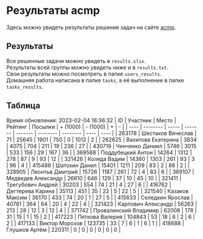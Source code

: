 # Результаты acmp
Здесь можно увидеть результаты решения задач на сайте [acmp](https://acmp.ru). 

## Результаты
Все решенные задачи можно увидеть в `results.xlsx`.  
Результаты всей группы можно увидеть ниже и в `results.txt`.  
Свои результаты можно посмотреть в папке `users_results`.  
Домашняя работа написана в папке `tasks`, а её выполнение в папке `tasks_results`.

## Таблица
Время обновления: 2023-02-04 16:36:32
| ID   | Участник | Место | Рейтинг | Посылки | + (1000) | - (1000) | +    | -    |
| ---- | -------- | ----- | ------- | ------- | -------- | -------- | ---- | ---- |
| 263178 | Шестаков Вячеслав | 71 | 25645 | 1901 | 750 | 0 | 1012 | 2 |
| 262625 | Вахитова Екатерина | 3834 | 4075 | 704 | 211 | 19 | 236 | 27 |
| 430719 | Ченченко Даниил | 5746 | 3015 | 533 | 156 | 29 | 167 | 36 |
| 369588 | Поддубецкий Антон | 14264 | 1312 | 278 | 87 | 9 | 93 | 12 |
| 321426 | Коляда Вадим | 14360 | 1303 | 261 | 93 | 3 | 96 | 4 |
| 415486 | Шатохин Данил | 15401 | 1211 | 209 | 83 | 2 | 88 | 2 |
| 328905 | Леонтьв Дмитрий | 15726 | 1187 | 261 | 72 | 4 | 83 | 6 |
| 369107 | Медведев Александр | 26610 | 646 | 129 | 37 | 10 | 45 | 10 |
| 321411 | Трегубович Андрей | 30203 | 554 | 74 | 21 | 4 | 27 | 6 |
| 416762 | Дегтерева Карина | 35113 | 451 | 35 | 22 | 5 | 22 | 5 |
| 321540 | Казаков Максим | 36170 | 433 | 74 | 20 | 1 | 27 | 5 |
| 415633 | Селедкин Ярослав | 40781 | 364 | 64 | 20 | 4 | 22 | 4 |
| 321423 | Карпович Александр | 56263 | 213 | 28 | 12 | 3 | 12 | 4 |
| 371742 | Провалинский Владимир | 62008 | 178 | 31 | 15 | 1 | 15 | 2 |
| 417223 | Пяткова Валерия | 104843 | 53 | 18 | 6 | 2 | 6 | 2 |
| 417133 | Виктор Морозов | 123735 | 33 | 7 | 6 | 1 | 6 | 1 |
| 418688 | Глушков Артём | 220311 | 0 | 0 | 0 | 0 | 0 | 0 |
